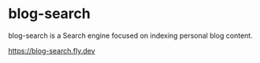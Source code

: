 # blog-search
blog-search is a Search engine focused on indexing personal blog content.

https://blog-search.fly.dev

